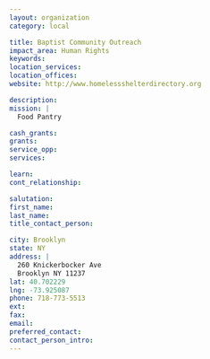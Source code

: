 ```yaml
---
layout: organization
category: local

title: Baptist Community Outreach
impact_area: Human Rights
keywords: 
location_services: 
location_offices: 
website: http://www.homelessshelterdirectory.org

description: 
mission: |
  Food Pantry

cash_grants: 
grants: 
service_opp: 
services: 

learn: 
cont_relationship: 

salutation: 
first_name: 
last_name: 
title_contact_person: 

city: Brooklyn
state: NY
address: |
  260 Knickerbocker Ave  
  Brooklyn NY 11237
lat: 40.702229
lng: -73.925087
phone: 718-773-5513
ext: 
fax: 
email: 
preferred_contact: 
contact_person_intro: 
---
```

